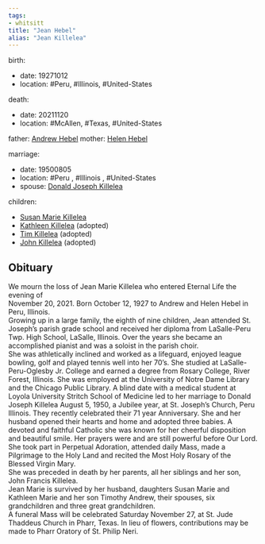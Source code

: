 ```yaml
---
tags:
- whitsitt
title: "Jean Hebel"
alias: "Jean Killelea"
---
```


birth:
  - date: 19271012
  - location: #Peru, #Illinois, #United-States 

death:
  - date: 20211120
  - location: #McAllen, #Texas, #United-States 

father: [Andrew Hebel](Andrew%20Hebel)
mother: [Helen  Hebel](Helen%20%20Hebel)

marriage:
  - date: 19500805
  - location: #Peru , #Illinois , #United-States 
  - spouse: [Donald Joseph Killelea](Donald%20Joseph%20Killelea.md) 

children:
  - [Susan Marie Killelea](Susan%20Marie%20Killelea.md)
  - [Kathleen Killelea](Kathleen%20Killelea) (adopted)
  - [Tim Killelea](Tim%20Killelea) (adopted)
  - [John Killelea](John%20Killelea) (adopted)

## Obituary

We mourn the loss of Jean Marie Killelea who entered Eternal Life the evening of  
November 20, 2021. Born October 12, 1927 to Andrew and Helen Hebel in Peru, Illinois.  
Growing up in a large family, the eighth of nine children, Jean attended St. Joseph’s parish grade school and received her diploma from LaSalle-Peru Twp. High School, LaSalle, Illinois. Over the years she became an accomplished pianist and was a soloist in the parish choir.  
She was athletically inclined and worked as a lifeguard, enjoyed league bowling, golf and played tennis well into her 70’s. She studied at LaSalle-Peru-Oglesby Jr. College and earned a degree from Rosary College, River Forest, Illinois. She was employed at the University of Notre Dame Library and the Chicago Public Library. A blind date with a medical student at Loyola University Stritch School of Medicine led to her marriage to Donald Joseph Killelea August 5, 1950, a Jubilee year, at St. Joseph’s Church, Peru Illinois. They recently celebrated their 71 year Anniversary. She and her husband opened their hearts and home and adopted three babies. A devoted and faithful Catholic she was known for her cheerful disposition and beautiful smile. Her prayers were and are still powerful before Our Lord. She took part in Perpetual Adoration, attended daily Mass, made a Pilgrimage to the Holy Land and recited the Most Holy Rosary of the Blessed Virgin Mary.  
She was preceded in death by her parents, all her siblings and her son, John Francis Killelea.  
Jean Marie is survived by her husband, daughters Susan Marie and Kathleen Marie and her son Timothy Andrew, their spouses, six grandchildren and three great grandchildren.  
A funeral Mass will be celebrated Saturday November 27, at St. Jude Thaddeus Church in Pharr, Texas. In lieu of flowers, contributions may be made to Pharr Oratory of St. Philip Neri.
